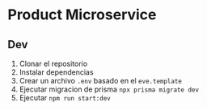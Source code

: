 # Product Microservice

## Dev

1. Clonar el repositorio
2. Instalar dependencias
3. Crear un archivo `.env` basado en el `eve.template`
4. Ejecutar migracion de prisma `npx prisma migrate dev`
5. Ejecutar `npm run start:dev`